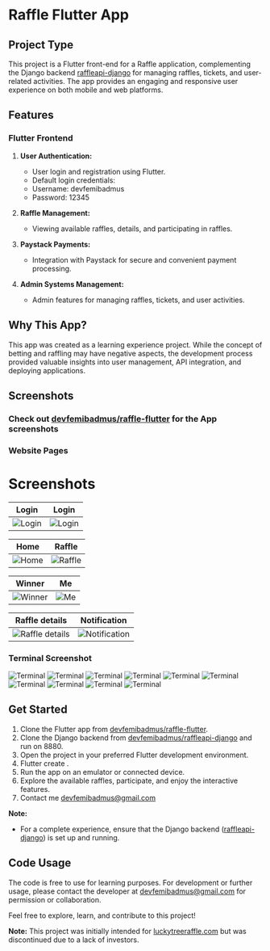 # Raffle Flutter App

## Project Type
This project is a Flutter front-end for a Raffle application, complementing the Django backend [raffleapi-django](https://github.com/devfemibadmus/raffleapi-django) for managing raffles, tickets, and user-related activities. The app provides an engaging and responsive user experience on both mobile and web platforms.

## Features

### Flutter Frontend
1. **User Authentication:**
   - User login and registration using Flutter.
   - Default login credentials:
   - Username: devfemibadmus
   - Password: 12345

2. **Raffle Management:**
   - Viewing available raffles, details, and participating in raffles.

3. **Paystack Payments:**
   - Integration with Paystack for secure and convenient payment processing.

4. **Admin Systems Management:**
   - Admin features for managing raffles, tickets, and user activities.

## Why This App?
This app was created as a learning experience project. While the concept of betting and raffling may have negative aspects, the development process provided valuable insights into user management, API integration, and deploying applications.

## Screenshots
### Check out [devfemibadmus/raffle-flutter](https://github.com/devfemibadmus/raffle-flutter) for the App screenshots
### Website Pages


# Screenshots

| Login                                                        | Login                                                        |
| ------------------------------------------------------------ | ------------------------------------------------------------ |
| ![Login](readme/127.0.0.1_8800_raffle(iPhone%2012%20Pro).png?raw=true) | ![Login](readme/127.0.0.1_8880_raffle(iPhone%2012%20Pro)%20(8).png?raw=true) |

| Home                                                         | Raffle                                                       |
| ------------------------------------------------------------ | ------------------------------------------------------------ |
| ![Home](readme/127.0.0.1_8880_raffle(iPhone%2012%20Pro)%20(2).png) | ![Raffle](readme/127.0.0.1_8880_raffle(iPhone%2012%20Pro)%20(4).png) |

| Winner                                                       | Me                                                           |
| ------------------------------------------------------------ | ------------------------------------------------------------ |
| ![Winner](readme/127.0.0.1_8880_raffle(iPhone%2012%20Pro)%20(5).png) | ![Me](readme/127.0.0.1_8880_raffle(iPhone%2012%20Pro)%20(1).png) |

| Raffle details                                               | Notification                                                 |
| ------------------------------------------------------------ | ------------------------------------------------------------ |
| ![Raffle details](readme/127.0.0.1_8880_raffle(iPhone%2012%20Pro)%20(7).png) | ![Notification](readme/127.0.0.1_8880_raffle(iPhone%2012%20Pro)%20(3).png) |




### Terminal Screenshot

![Terminal](readme/Screenshot%20(975).png?raw=true)
![Terminal](readme/Screenshot%20(976).png?raw=true)
![Terminal](readme/Screenshot%20(977).png?raw=true)
![Terminal](readme/Screenshot%20(979).png?raw=true)
![Terminal](readme/Screenshot%20(978).png?raw=true)
![Terminal](readme/Screenshot%20(980).png?raw=true)
![Terminal](readme/Screenshot%20(981).png?raw=true)
![Terminal](readme/Screenshot%20(982).png?raw=true)
![Terminal](readme/Screenshot%20(983).png?raw=true)
![Terminal](readme/Screenshot%20(984).png?raw=true)


## Get Started
1. Clone the Flutter app from [devfemibadmus/raffle-flutter](https://github.com/devfemibadmus/raffle-flutter).
2. Clone the Django backend from [devfemibadmus/raffleapi-django](https://github.com/devfemibadmus/raffleapi-django) and run on 8880.
3. Open the project in your preferred Flutter development environment.
4. Flutter create .
5. Run the app on an emulator or connected device.
6. Explore the available raffles, participate, and enjoy the interactive features.
7. Contact me devfemibadmus@gmail.com

**Note:**
- For a complete experience, ensure that the Django backend ([raffleapi-django](https://github.com/devfemibadmus/raffleapi-django)) is set up and running.

## Code Usage
The code is free to use for learning purposes. For development or further usage, please contact the developer at devfemibadmus@gmail.com for permission or collaboration.

Feel free to explore, learn, and contribute to this project!

**Note:** This project was initially intended for [luckytreeraffle.com](https://luckytreeraffle.com/) but was discontinued due to a lack of investors.
